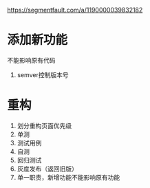 https://segmentfault.com/a/1190000039832182



# 添加新功能

不能影响原有代码

1. semver控制版本号

# 重构

1. 划分重构页面优先级
2. 单测
3. 测试用例
4. 自测
5. 回归测试
6. 灰度发布（返回旧版）
7. 单一职责，新增功能不能影响原有功能